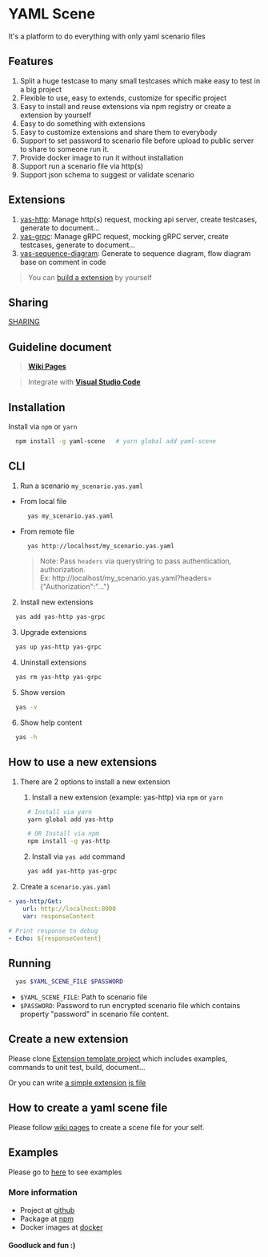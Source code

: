 # YAML Scene
It's a platform to do everything with only yaml scenario files

## Features
1. Split a huge testcase to many small testcases which make easy to test in a big project
2. Flexible to use, easy to extends, customize for specific project
3. Easy to install and reuse extensions via npm registry or create a extension by yourself
5. Easy to do something with extensions
6. Easy to customize extensions and share them to everybody
7. Support to set password to scenario file before upload to public server to share to someone run it.
8. Provide docker image to run it without installation
9. Support run a scenario file via http(s)
10. Support json schema to suggest or validate scenario

## Extensions
1. [yas-http](https://github.com/doanthuanthanh88/yas-http): Manage http(s) request, mocking api server, create testcases, generate to document...
2. [yas-grpc](https://github.com/doanthuanthanh88/yas-grpc): Manage gRPC request, mocking gRPC server, create testcases, generate to document...
3. [yas-sequence-diagram](https://github.com/doanthuanthanh88/yas-sequence-diagram): Generate to sequence diagram, flow diagram base on comment in code

> You can [build a extension](#create-a-new-extension) by yourself

## Sharing
[SHARING](./sharing/README.md)

## Guideline document
> **[Wiki Pages](https://github.com/doanthuanthanh88/yaml-scene/wiki)**  

> Integrate with **[Visual Studio Code](https://github.com/doanthuanthanh88/yaml-scene/wiki/Visual-Studio-Code)**

## Installation
Install via `npm` or `yarn`

```sh
  npm install -g yaml-scene   # yarn global add yaml-scene
```


## CLI
1. Run a scenario `my_scenario.yas.yaml`
- From local file
  ```sh
    yas my_scenario.yas.yaml
  ```
- From remote file
  ```sh
    yas http://localhost/my_scenario.yas.yaml
  ```
  > Note: Pass `headers` via querystring to pass authentication, authorization.  
  > Ex: http://localhost/my_scenario.yas.yaml?headers={"Authorization":"..."}

2. Install new extensions
```sh
  yas add yas-http yas-grpc
```

3. Upgrade extensions
```sh
  yas up yas-http yas-grpc
```

4. Uninstall extensions
```sh
  yas rm yas-http yas-grpc
```

5. Show version
```sh
  yas -v
```

6. Show help content
```sh
  yas -h
```

## How to use a new extensions
1. There are 2 options to install a new extension
    1. Install a new extension (example: yas-http) via `npm` or `yarn`
    ```sh
      # Install via yarn
      yarn global add yas-http

      # OR Install via npm
      npm install -g yas-http
    ```
    2. Install via `yas add` command
    ```sh
      yas add yas-http yas-grpc
    ```

2. Create a `scenario.yas.yaml` 
```yaml
- yas-http/Get:
    url: http://localhost:8000
    var: responseContent

# Print response to debug
- Echo: ${responseContent}
```

## Running
```sh
  yas $YAML_SCENE_FILE $PASSWORD
```

- `$YAML_SCENE_FILE`: Path to scenario file
- `$PASSWORD`: Password to run encrypted scenario file which contains property "password" in scenario file content.

## Create a new extension
Please clone [Extension template project](https://github.com/doanthuanthanh88/yaml-scene-extensions) which includes examples, commands to unit test, build, document...

Or you can write [a simple extension js file](./yaml-test/examples/custom-extension/custom1.js)

## How to create a yaml scene file
Please follow [wiki pages](https://github.com/doanthuanthanh88/yaml-scene/wiki) to create a scene file for your self.

## Examples
Please go to [here](./yaml-test/examples) to see examples

### More information
- Project at [github](https://github.com/doanthuanthanh88/yaml-scene)
- Package at [npm](https://www.npmjs.com/package/yaml-scene)
- Docker images at [docker](https://hub.docker.com/repository/docker/doanthuanthanh88/yaml-scene)

#### Goodluck and fun :)